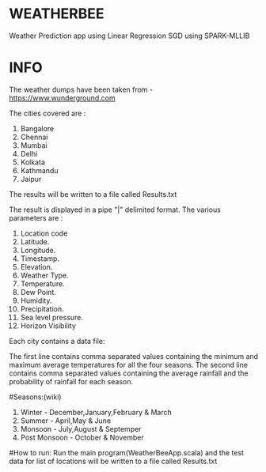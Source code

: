 # WEATHERBEE
Weather Prediction app using Linear Regression SGD using SPARK-MLLIB

# INFO
The weather dumps have been taken from  - https://www.wunderground.com

The cities covered are :
1. Bangalore
2. Chennai
3. Mumbai
4. Delhi
5. Kolkata
6. Kathmandu
7. Jaipur

The results will be written to a file called Results.txt

The result is displayed in a pipe "|" delimited format. The various parameters are :

1. Location code
2. Latitude.
3. Longitude.
4. Timestamp.
5. Elevation.
6. Weather Type.
7. Temperature.
8. Dew Point.
9. Humidity.
10. Precipitation.
11. Sea level pressure.
12. Horizon Visibility


Each city contains a data file:

The first line contains comma separated values containing the minimum and maximum average temperatures for all the four seasons.
The second line contains comma separated values containing the average rainfall and the probability of rainfall for each season.


#Seasons:(wiki)
1. Winter - December,January,February & March
2. Summer - April,May & June
3. Monsoon - July,August & Septemper
4. Post Monsoon - October & November

#How to run:
Run the main program(WeatherBeeApp.scala) and the test data for list of locations will be written to a file called Results.txt
